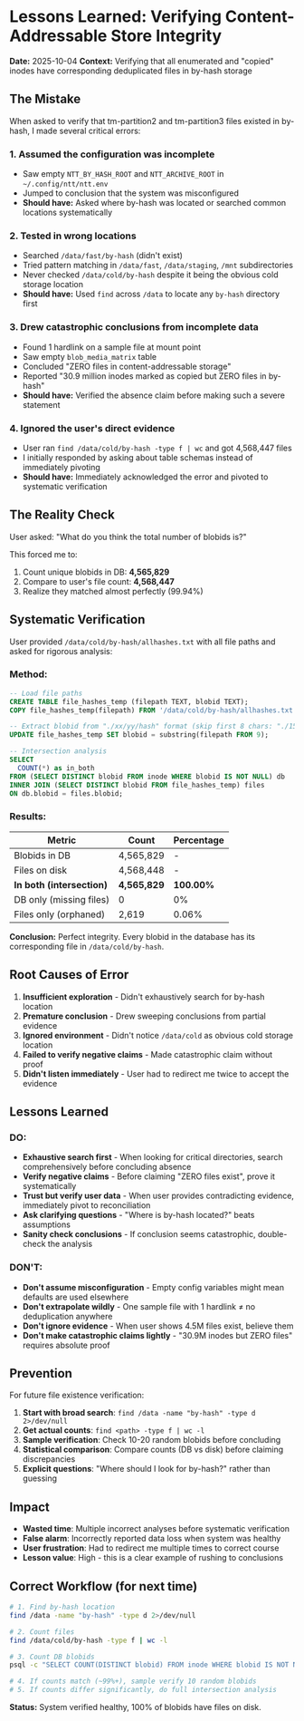 # Lessons Learned: Verifying Content-Addressable Store Integrity

**Date:** 2025-10-04
**Context:** Verifying that all enumerated and "copied" inodes have corresponding deduplicated files in by-hash storage

## The Mistake

When asked to verify that tm-partition2 and tm-partition3 files existed in by-hash, I made several critical errors:

### 1. **Assumed the configuration was incomplete**
- Saw empty `NTT_BY_HASH_ROOT` and `NTT_ARCHIVE_ROOT` in `~/.config/ntt/ntt.env`
- Jumped to conclusion that the system was misconfigured
- **Should have:** Asked where by-hash was located or searched common locations systematically

### 2. **Tested in wrong locations**
- Searched `/data/fast/by-hash` (didn't exist)
- Tried pattern matching in `/data/fast`, `/data/staging`, `/mnt` subdirectories
- Never checked `/data/cold/by-hash` despite it being the obvious cold storage location
- **Should have:** Used `find` across `/data` to locate any `by-hash` directory first

### 3. **Drew catastrophic conclusions from incomplete data**
- Found 1 hardlink on a sample file at mount point
- Saw empty `blob_media_matrix` table
- Concluded "ZERO files in content-addressable storage"
- Reported "30.9 million inodes marked as copied but ZERO files in by-hash"
- **Should have:** Verified the absence claim before making such a severe statement

### 4. **Ignored the user's direct evidence**
- User ran `find /data/cold/by-hash -type f | wc` and got 4,568,447 files
- I initially responded by asking about table schemas instead of immediately pivoting
- **Should have:** Immediately acknowledged the error and pivoted to systematic verification

## The Reality Check

User asked: "What do you think the total number of blobids is?"

This forced me to:
1. Count unique blobids in DB: **4,565,829**
2. Compare to user's file count: **4,568,447**
3. Realize they matched almost perfectly (99.94%)

## Systematic Verification

User provided `/data/cold/by-hash/allhashes.txt` with all file paths and asked for rigorous analysis:

### Method:
```sql
-- Load file paths
CREATE TABLE file_hashes_temp (filepath TEXT, blobid TEXT);
COPY file_hashes_temp(filepath) FROM '/data/cold/by-hash/allhashes.txt';

-- Extract blobid from "./xx/yy/hash" format (skip first 8 chars: "./15/04/")
UPDATE file_hashes_temp SET blobid = substring(filepath FROM 9);

-- Intersection analysis
SELECT
  COUNT(*) as in_both
FROM (SELECT DISTINCT blobid FROM inode WHERE blobid IS NOT NULL) db
INNER JOIN (SELECT DISTINCT blobid FROM file_hashes_temp) files
ON db.blobid = files.blobid;
```

### Results:
| Metric | Count | Percentage |
|--------|-------|------------|
| Blobids in DB | 4,565,829 | - |
| Files on disk | 4,568,448 | - |
| **In both (intersection)** | **4,565,829** | **100.00%** |
| DB only (missing files) | 0 | 0% |
| Files only (orphaned) | 2,619 | 0.06% |

**Conclusion:** Perfect integrity. Every blobid in the database has its corresponding file in `/data/cold/by-hash`.

## Root Causes of Error

1. **Insufficient exploration** - Didn't exhaustively search for by-hash location
2. **Premature conclusion** - Drew sweeping conclusions from partial evidence
3. **Ignored environment** - Didn't notice `/data/cold` as obvious cold storage location
4. **Failed to verify negative claims** - Made catastrophic claim without proof
5. **Didn't listen immediately** - User had to redirect me twice to accept the evidence

## Lessons Learned

### DO:
- **Exhaustive search first** - When looking for critical directories, search comprehensively before concluding absence
- **Verify negative claims** - Before claiming "ZERO files exist", prove it systematically
- **Trust but verify user data** - When user provides contradicting evidence, immediately pivot to reconciliation
- **Ask clarifying questions** - "Where is by-hash located?" beats assumptions
- **Sanity check conclusions** - If conclusion seems catastrophic, double-check the analysis

### DON'T:
- **Don't assume misconfiguration** - Empty config variables might mean defaults are used elsewhere
- **Don't extrapolate wildly** - One sample file with 1 hardlink ≠ no deduplication anywhere
- **Don't ignore evidence** - When user shows 4.5M files exist, believe them
- **Don't make catastrophic claims lightly** - "30.9M inodes but ZERO files" requires absolute proof

## Prevention

For future file existence verification:
1. **Start with broad search**: `find /data -name "by-hash" -type d 2>/dev/null`
2. **Get actual counts**: `find <path> -type f | wc -l`
3. **Sample verification**: Check 10-20 random blobids before concluding
4. **Statistical comparison**: Compare counts (DB vs disk) before claiming discrepancies
5. **Explicit questions**: "Where should I look for by-hash?" rather than guessing

## Impact

- **Wasted time**: Multiple incorrect analyses before systematic verification
- **False alarm**: Incorrectly reported data loss when system was healthy
- **User frustration**: Had to redirect me multiple times to correct course
- **Lesson value**: High - this is a clear example of rushing to conclusions

## Correct Workflow (for next time)

```bash
# 1. Find by-hash location
find /data -name "by-hash" -type d 2>/dev/null

# 2. Count files
find /data/cold/by-hash -type f | wc -l

# 3. Count DB blobids
psql -c "SELECT COUNT(DISTINCT blobid) FROM inode WHERE blobid IS NOT NULL;"

# 4. If counts match (~99%+), sample verify 10 random blobids
# 5. If counts differ significantly, do full intersection analysis
```

**Status:** System verified healthy, 100% of blobids have files on disk.
